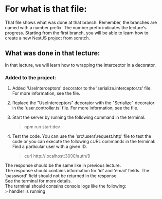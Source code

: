 # For what is that file:  
That file shows what was done at that branch. Remember, the branches are named with a number prefix. The number prefix indicates the lecture's progress. Starting from the first branch, you will be able to learn how to create a new NestJS project from scratch.  

## What was done in that lecture:  
In that lecture, we will learn how to wrapping the interceptor in a decorator.

### Added to the project:  
1. Added 'UseInterceptors' decorator to the 'serialize.interceptor.ts' file. For more information, see the file.
2. Replace the "UseInterceptors" decorator with the "Serialize" decorator in the 'user.controller.ts' file. For more information, see the file.
3. Start the server by running the following command in the terminal:  
    > npm run start:dev  

4. Test the code. You can use the 'src\users\request.http' file to test the code or you can execute the following cURL commands in the terminal:  
Find a particular user with a given ID.  
    > curl http://localhost:3000/auth/9  

The response should be the same like in previous lecture.  
The response should contains information for 'id' and 'email' fields. The 'password' field should not be returned in the response.   
See the terminal for more details.  
The terminal should contains console logs like the following:  
    > handler is running